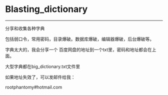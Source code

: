 # Blasting_dictionary
-----------------------------
分享和收集各种字典

包括弱口令，常用密码，目录爆破。数据库爆破，编辑器爆破，后台爆破等。

字典太大的，我会分享一个 百度网盘的地址到一个txt里，密码和地址都会在上面。

大型字典都在big_dictionary.txt文件里

如果地址失效了，可以发邮件给我：

rootphantomy#hotmail.com
